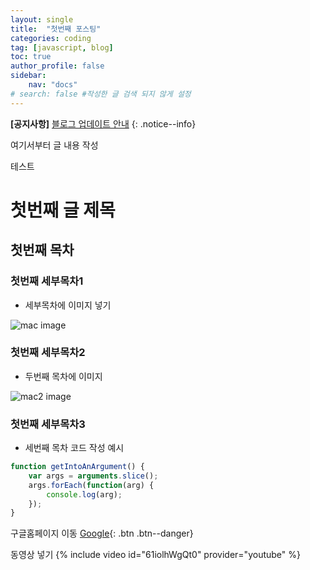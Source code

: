 ```yaml
---
layout: single
title:  "첫번째 포스팅"
categories: coding
tag: [javascript, blog]
toc: true
author_profile: false
sidebar:
    nav: "docs"
# search: false #작성한 글 검색 되지 않게 설정
---
```


**[공지사항]** [블로그 업데이트 안내](https://mmistakes.github.io/minimal-mistakes/docs/quick-start-guide)
{: .notice--info}

여기서부터 글 내용 작성

테스트

# 첫번째 글 제목

## 첫번째 목차
### 첫번째 세부목차1
- 세부목차에 이미지 넣기

![mac image](../../images/sample/mac.jpeg)

### 첫번째 세부목차2
- 두번째 목차에 이미지

![mac2 image](../../images/sample/mac2.jpeg)

### 첫번째 세부목차3

- 세번째 목차 코드 작성 예시

```js
function getIntoAnArgument() {
    var args = arguments.slice();
    args.forEach(function(arg) {
        console.log(arg);
    });
}
```

구글홈페이지 이동
[Google](https://google.com){: .btn .btn--danger}

동영상 넣기
{% include video id="61iolhWgQt0" provider="youtube" %}